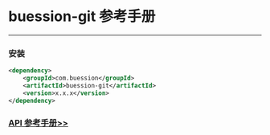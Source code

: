 # buession-git 参考手册


---


### 安装

```xml
<dependency>
    <groupId>com.buession</groupId>
    <artifactId>buession-git</artifactId>
    <version>x.x.x</version>
</dependency>
```


### [API 参考手册>>](https://javadoc.io/static/com.buession/buession-git/3.0.0/)